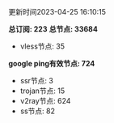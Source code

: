 更新时间2023-04-25 16:10:15

**总订阅: 223**
**总节点: 33684**
- vless节点: 35

**google ping有效节点: 724**
- ssr节点: 3
- trojan节点: 15
- v2ray节点: 624
- ss节点: 82
